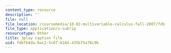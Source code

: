 ```yaml
---
content_type: resource
description: ''
file: null
file_location: /coursemedia/18-02-multivariable-calculus-fall-2007/fdbfb4da0ac25c67b184435b75a76c9b_60e4hdCi1D4.vtt
file_type: application/x-subrip
resourcetype: Other
title: 3play caption file
uid: fdbfb4da-0ac2-5c67-b184-435b75a76c9b
---
```

